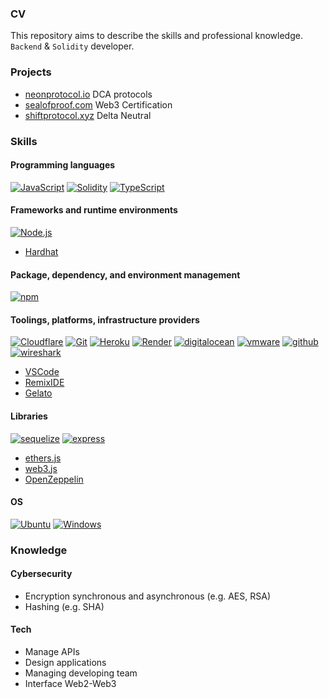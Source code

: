 ### CV

This repository aims to describe the skills and professional knowledge.
`Backend` & `Solidity` developer.

### Projects

- [neonprotocol.io](https://neonprotocol.io/) DCA protocols
- [sealofproof.com](https://sealofproof.com/) Web3 Certification
- [shiftprotocol.xyz](https://shiftprotocol.xyz/) Delta Neutral

### Skills
#### Programming languages

<p>
    <a href="https://developer.mozilla.org/en-US/docs/Web/JavaScript" target="_blank"><img alt="JavaScript"
        src="https://img.shields.io/badge/JavaScript-323330?style=for-the-badge&logo=javascript&logoColor=F7DF1E"/></a>
    <a href="https://docs.soliditylang.org" target="_blank"><img alt="Solidity"
        src="https://img.shields.io/badge/Solidity-e6e6e6?style=for-the-badge&logo=solidity&logoColor=black"/></a>
    <a href="https://www.typescriptlang.org" target="_blank"><img alt="TypeScript"
        src="https://img.shields.io/badge/TypeScript-007ACC?style=for-the-badge&logo=typescript&logoColor=white"/></a>
</p>

#### Frameworks and runtime environments

<p>
    <a href="https://nodejs.org" target="_blank"><img alt="Node.js"
        src="https://img.shields.io/badge/Node.js-43853D?style=for-the-badge&logo=node.js&logoColor=white"/></a>
</p>

- [Hardhat](https://hardhat.org)

#### Package, dependency, and environment management

<p>
    <a href="https://www.npmjs.com" target="_blank"><img alt="npm"
        src="https://img.shields.io/badge/npm-CB3837?style=for-the-badge&logo=npm&logoColor=white"/></a>
</p>

#### Toolings, platforms, infrastructure providers

<p>
    <a href="https://www.cloudflare.com" target="_blank"><img alt="Cloudflare"
        src="https://img.shields.io/badge/Cloudflare-F38020?style=for-the-badge&logo=Cloudflare&logoColor=white"/></a>
    <a href="https://git-scm.com" target="_blank"><img alt="Git"
        src="https://img.shields.io/badge/Git-F05032?style=for-the-badge&logo=git&logoColor=white"/></a>
    <a href="https://www.heroku.com/" target="_blank"><img alt="Heroku"
        src="https://img.shields.io/badge/heroku-430098?style=for-the-badge&logo=heroku&logoColor=white"/></a>
    <a href="https://render.com/" target="_blank"><img alt="Render"
        src="https://img.shields.io/badge/render-000000?style=for-the-badge&logo=render&logoColor=white"/></a>
    <a href="https://www.digitalocean.com/" target="_blank"><img alt="digitalocean"
        src="https://img.shields.io/badge/DigitalOcean-0080FF?style=for-the-badge&logo=digitalocean&logoColor=white"/></a>
    <a href="https://www.vmware.com/" target="_blank"><img alt="vmware"
        src="https://img.shields.io/badge/vmware-607078?style=for-the-badge&logo=vmware&logoColor=white"/></a>
    <a href="https://github.com/" target="_blank"><img alt="github"
        src="https://img.shields.io/badge/github-181717?style=for-the-badge&logo=github&logoColor=white"/></a>
    <a href="https://www.wireshark.org/" target="_blank"><img alt="wireshark"
        src="https://img.shields.io/badge/wireshark-1679A7?style=for-the-badge&logo=wireshark&logoColor=white"/></a>
</p>

- [VSCode](https://code.visualstudio.com/)
- [RemixIDE](https://remix.ethereum.org/)
- [Gelato](https://app.gelato.network/)

#### Libraries

<p>
    <a href="https://sequelize.org/" target="_blank"><img alt="sequelize"
        src="https://img.shields.io/badge/sequelize-52B0E7?style=for-the-badge&logo=sequelize&logoColor=white"/></a>
    <a href="https://expressjs.com/" target="_blank"><img alt="express"
        src="https://img.shields.io/badge/express-000000?style=for-the-badge&logo=express&logoColor=white"/></a>
</p>

- [ethers.js](https://docs.ethers.io)
- [web3.js](https://web3js.readthedocs.io)
- [OpenZeppelin](https://web3js.readthedocs.io)

#### OS

<p> 
    <a href="https://ubuntu.com" target="_blank"><img alt="Ubuntu"
        src="https://img.shields.io/badge/Ubuntu-E95420?style=for-the-badge&logo=ubuntu&logoColor=white"/></a>
    <a href="https://www.microsoft.com/en-gb/windows" target="_blank"><img alt="Windows"
        src="https://img.shields.io/badge/Windows-0078D6?style=for-the-badge&logo=windows&logoColor=white"/></a>
</p>


### Knowledge
#### Cybersecurity
- Encryption synchronous and asynchronous (e.g. AES, RSA)
- Hashing (e.g. SHA)
#### Tech
- Manage APIs
- Design applications
- Managing developing team
- Interface Web2-Web3
